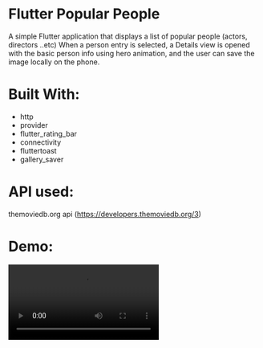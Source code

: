 # Flutter Popular People
A simple Flutter application that displays a list of popular people (actors, directors ..etc) When a person entry is selected, a Details view is opened with the basic person info using hero animation, and the user can save the image locally on the phone.

# Built With:
- http
- provider
- flutter_rating_bar
- connectivity
- fluttertoast
- gallery_saver


# API used: 
themoviedb.org api (https://developers.themoviedb.org/3)

# Demo:

<video src='https://user-images.githubusercontent.com/74993384/172926770-80fadcb8-5c0a-47e4-aa73-394238f00976.mp4'>
  


  
image is saved in the gallery in the created album named "popular_people":
  
<img src="https://user-images.githubusercontent.com/74993384/172926819-99718e5e-6ebf-403e-b27a-961790c78730.jpeg" height="640" width="288">

